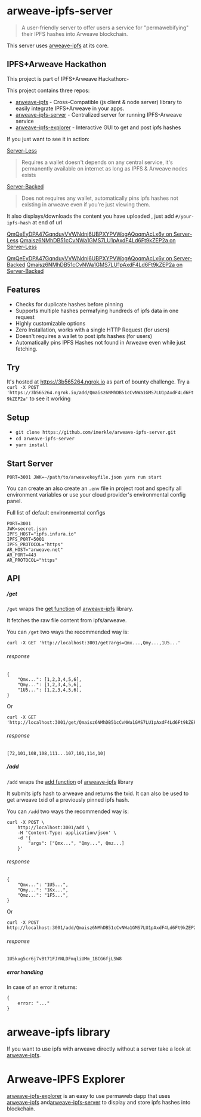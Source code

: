 # arweave-ipfs-server
> A user-friendly server to offer users a service for "permawebifying" their IPFS hashes into Arweave blockchain.

This server uses [arweave-ipfs](https://github.com/imerkle/arweave-ipfs) at its core.

## IPFS+Arweave Hackathon

This project is part of IPFS+Arweave Hackathon:-

This project contains three repos:
 - [arweave-ipfs](https://github.com/imerkle/arweave-ipfs) - Cross-Compatible (js client & node server) library to easily integrate IPFS+Arweave in your apps.
 - [arweave-ipfs-server](https://github.com/imerkle/arweave-ipfs-server) - Centralized server for running IPFS-Arweave service
 - [arweave-ipfs-explorer](https://github.com/imerkle/arweave-ipfs-explorer) - Interactive GUI to get and post ipfs hashes


If you just want to see it in action:

[Server-Less](https://arweave.net/5ljkBHQs2m4JLag-U51YEdG45rvhmO_NYENl7t8umrY) 
> Requires a wallet doesn't depends on any central service, it's permanently available on internet as long as IPFS & Arweave nodes exists

[Server-Backed](https://arweave.net/-L0hP1RghjcaN6LAsy3s-YlbtjEJYUOvos11lb4X1Tg) 
> Does not requires any wallet, automatically pins ipfs hashes not existing in arweave even if you're just viewing them.

It also displays/downloads the content you have uploaded , just add `#/your-ipfs-hash` at end of url


[QmQeEyDPA47GqnduyVVWNdnj6UBPXYPVWogAQoqmAcLx6y on Server-Less](https://arweave.net/5ljkBHQs2m4JLag-U51YEdG45rvhmO_NYENl7t8umrY#QmQeEyDPA47GqnduyVVWNdnj6UBPXYPVWogAQoqmAcLx6y)
[Qmaisz6NMhDB51cCvNWa1GMS7LU1pAxdF4Ld6Ft9kZEP2a on Server-Less](https://arweave.net/5ljkBHQs2m4JLag-U51YEdG45rvhmO_NYENl7t8umrY#Qmaisz6NMhDB51cCvNWa1GMS7LU1pAxdF4Ld6Ft9kZEP2a)

[QmQeEyDPA47GqnduyVVWNdnj6UBPXYPVWogAQoqmAcLx6y on Server-Backed](https://arweave.net/-L0hP1RghjcaN6LAsy3s-YlbtjEJYUOvos11lb4X1Tg#QmQeEyDPA47GqnduyVVWNdnj6UBPXYPVWogAQoqmAcLx6y)
[Qmaisz6NMhDB51cCvNWa1GMS7LU1pAxdF4Ld6Ft9kZEP2a on Server-Backed](https://arweave.net/-L0hP1RghjcaN6LAsy3s-YlbtjEJYUOvos11lb4X1Tg#Qmaisz6NMhDB51cCvNWa1GMS7LU1pAxdF4Ld6Ft9kZEP2a)


## Features 

- Checks for duplicate hashes before pinning 
- Supports multiple hashes permafying hundreds of ipfs data in one request
- Highly customizable options
- Zero Installation, works with a single HTTP Request (for users)
- Doesn't requires a wallet to post ipfs hashes (for users)
- Automatically pins IPFS Hashes not found in Arweave even while just fetching.

## Try 

It's hosted at https://3b565264.ngrok.io as part of bounty challenge.
Try a `curl -X POST 'https://3b565264.ngrok.io/add/Qmaisz6NMhDB51cCvNWa1GMS7LU1pAxdF4Ld6Ft9kZEP2a'` to see it working


## Setup

* `git clone https://github.com/imerkle/arweave-ipfs-server.git`
* `cd arweave-ipfs-server`
* `yarn install`

## Start Server
`PORT=3001 JWK=~/path/to/arweavekeyfile.json yarn run start`

You can create an also create an `.env` file in project root and specify all environment variables or use your cloud provider's environmental config panel.

Full list of default environmental configs
```
PORT=3001
JWK=secret.json
IPFS_HOST="ipfs.infura.io"
IPFS_PORT=5001
IPFS_PROTOCOL="https"
AR_HOST="arweave.net"
AR_PORT=443
AR_PROTOCOL="https"
```

## API

##### /get
`/get` wraps the [get function](https://github.com/imerkle/arweave-ipfs#get) of [arweave-ipfs](https://github.com/imerkle/arweave-ipfs) library.

It fetches the raw file content from ipfs/arweave.

You can `/get` two ways the recommended way is: 
```
curl -X GET 'http://localhost:3001/get?args=Qmx...,Qmy...,1U5...'
```
###### response
```
{
    "Qmx...": [1,2,3,4,5,6],
    "Qmy...": [1,2,3,4,5,6],
    "1U5...": [1,2,3,4,5,6],
}
```
Or
```
curl -X GET 'http://localhost:3001/get/Qmaisz6NMhDB51cCvNWa1GMS7LU1pAxdF4Ld6Ft9kZEP2a'
```
###### response
```
[72,101,108,108,111...107,101,114,10]
```

##### /add
`/add` wraps the [add function](https://github.com/imerkle/arweave-ipfs#add) of [arweave-ipfs](https://github.com/imerkle/arweave-ipfs) library

It submits ipfs hash to arweave and returns the txid. It can also be used to get arweave txid of a previously pinned ipfs hash.

You can `/add` two ways the recommended way is: 
```
curl -X POST \
    http://localhost:3001/add \
    -H 'Content-Type: application/json' \  
    -d '{
        "args": ["Qmx...", "Qmy...", Qmz...]
    }'  
```
###### response
```
{
    "Qmx...": "1U5...",
    "Qmy...": "1Kx...",
    "Qmz...": "1F5...",
}
```
Or
```
curl -X POST http://localhost:3001/add/Qmaisz6NMhDB51cCvNWa1GMS7LU1pAxdF4Ld6Ft9kZEP2a
```
###### response
```
1U5kug5cr6j7vBt71FJYNLDFmqliUMm_1BCG6fjLSW8
```

##### error handling
In case of an error it returns: 
```
{
    error: "..."
}
```


# arweave-ipfs library

If you want to use ipfs with arweave directly without a server take a look at [arweave-ipfs](https://github.com/imerkle/arweave-ipfs).


# Arweave-IPFS Explorer

[arweave-ipfs-explorer](https://github.com/imerkle/arweave-ipfs-explorer) is an easy to use permaweb dapp that uses [arweave-ipfs](https://github.com/imerkle/arweave-ipfs) and[arweave-ipfs-server](https://github.com/imerkle/arweave-ipfs-server) to display and store ipfs hashes into blockchain.
